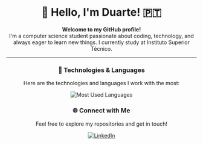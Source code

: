 <div align="center">

# 👋 Hello, I'm Duarte! 🇵🇹

**Welcome to my GitHub profile!**  
I'm a computer science student passionate about coding, technology, and always eager to learn new things. I currently study at Instituto Superior Técnico.  

---

### 🚀 Technologies & Languages
Here are the technologies and languages I work with the most:

<p>
  <img src="https://github-readme-stats.vercel.app/api/top-langs?username=duartelaia&show_icons=true&locale=en&layout=compact&theme=dark&hide=shell,jupyter%20notebook" alt="Most Used Languages" /> 
</p>

### 🌐 Connect with Me
Feel free to explore my repositories and get in touch!

[![LinkedIn](https://img.shields.io/badge/LinkedIn-blue?style=flat&logo=linkedin)](https://www.linkedin.com/in/duartelaia)

</div>
